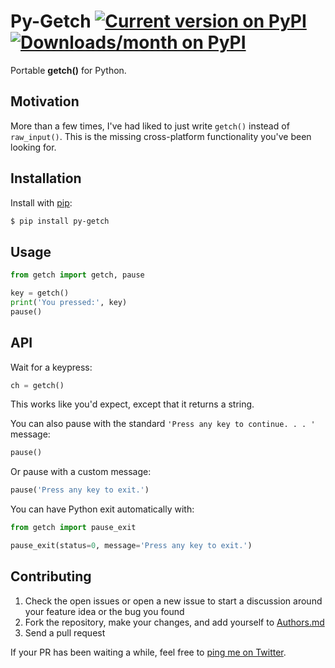 Py-Getch [![Current version on PyPI](http://img.shields.io/pypi/v/py-getch.svg?style=flat-square)][pypi] [![Downloads/month on PyPI](http://img.shields.io/pypi/dm/py-getch.svg?style=flat-square)][pypi]
========

Portable **getch()** for Python.


Motivation
----------

More than a few times, I've had liked to just write `getch()` instead of
`raw_input()`. This is the missing cross-platform functionality you've been
looking for.


Installation
------------

Install with [pip][]:

```bash
$ pip install py-getch
```


Usage
-----

```python
from getch import getch, pause

key = getch()
print('You pressed:', key)
pause()
```


API
---

Wait for a keypress:

```python
ch = getch()
```

This works like you'd expect, except that it returns a string.

You can also pause with the standard `'Press any key to continue. . . '` message:

```python
pause()
```

Or pause with a custom message:

```python
pause('Press any key to exit.')
```

You can have Python exit automatically with:

```python
from getch import pause_exit

pause_exit(status=0, message='Press any key to exit.')
```


Contributing
------------

1. Check the open issues or open a new issue to start a discussion around
   your feature idea or the bug you found
2. Fork the repository, make your changes, and add yourself to [Authors.md](./AUTHORS.md)
3. Send a pull request

If your PR has been waiting a while, feel free to [ping me on Twitter][twitter].


[pypi]: http://pypi.python.org/pypi/py-getch/
[pip]: http://pypi.python.org/pypi/pip
[twitter]: http://twitter.com/joeyespo
